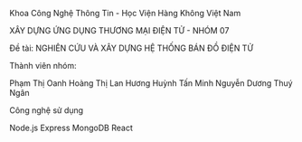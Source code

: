 Khoa Công Nghệ Thông Tin - Học Viện Hàng Không Việt Nam

XÂY DỰNG ỨNG DỤNG THƯƠNG MẠI ĐIỆN TỬ - NHÓM 07


Đề tài: NGHIÊN CỨU VÀ XÂY DỰNG HỆ THỐNG BÁN ĐỒ ĐIỆN TỬ 

Thành viên nhóm:

Phạm Thị Oanh
Hoàng Thị Lan Hương
Huỳnh Tấn Minh
Nguyễn Dương Thuý Ngân

Công nghệ sử dụng

Node.js
Express
MongoDB
React
